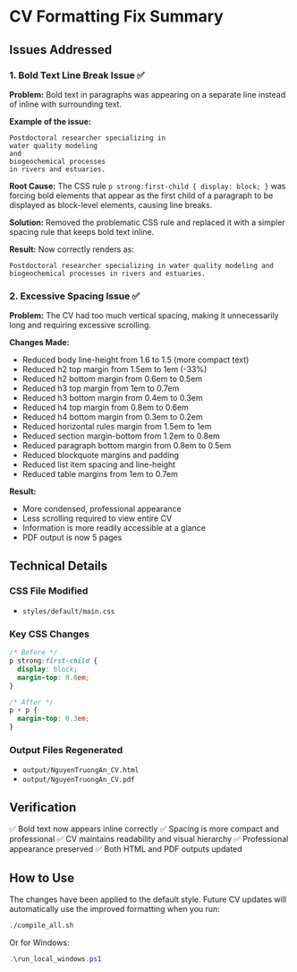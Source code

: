 # CV Formatting Fix Summary

## Issues Addressed

### 1. Bold Text Line Break Issue ✅
**Problem:** Bold text in paragraphs was appearing on a separate line instead of inline with surrounding text.

**Example of the issue:**
```
Postdoctoral researcher specializing in
water quality modeling
and
biogeochemical processes
in rivers and estuaries.
```

**Root Cause:** The CSS rule `p strong:first-child { display: block; }` was forcing bold elements that appear as the first child of a paragraph to be displayed as block-level elements, causing line breaks.

**Solution:** Removed the problematic CSS rule and replaced it with a simpler spacing rule that keeps bold text inline.

**Result:** Now correctly renders as:
```
Postdoctoral researcher specializing in water quality modeling and biogeochemical processes in rivers and estuaries.
```

### 2. Excessive Spacing Issue ✅
**Problem:** The CV had too much vertical spacing, making it unnecessarily long and requiring excessive scrolling.

**Changes Made:**
- Reduced body line-height from 1.6 to 1.5 (more compact text)
- Reduced h2 top margin from 1.5em to 1em (-33%)
- Reduced h2 bottom margin from 0.6em to 0.5em
- Reduced h3 top margin from 1em to 0.7em
- Reduced h3 bottom margin from 0.4em to 0.3em
- Reduced h4 top margin from 0.8em to 0.6em
- Reduced h4 bottom margin from 0.3em to 0.2em
- Reduced horizontal rules margin from 1.5em to 1em
- Reduced section margin-bottom from 1.2em to 0.8em
- Reduced paragraph bottom margin from 0.8em to 0.5em
- Reduced blockquote margins and padding
- Reduced list item spacing and line-height
- Reduced table margins from 1em to 0.7em

**Result:** 
- More condensed, professional appearance
- Less scrolling required to view entire CV
- Information is more readily accessible at a glance
- PDF output is now 5 pages

## Technical Details

### CSS File Modified
- `styles/default/main.css`

### Key CSS Changes
```css
/* Before */
p strong:first-child {
  display: block;
  margin-top: 0.8em;
}

/* After */
p + p {
  margin-top: 0.3em;
}
```

### Output Files Regenerated
- `output/NguyenTruongAn_CV.html`
- `output/NguyenTruongAn_CV.pdf`

## Verification

✅ Bold text now appears inline correctly
✅ Spacing is more compact and professional
✅ CV maintains readability and visual hierarchy
✅ Professional appearance preserved
✅ Both HTML and PDF outputs updated

## How to Use

The changes have been applied to the default style. Future CV updates will automatically use the improved formatting when you run:

```bash
./compile_all.sh
```

Or for Windows:
```powershell
.\run_local_windows.ps1
```
